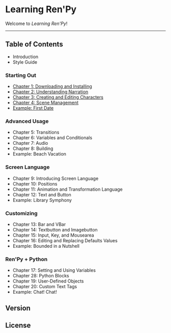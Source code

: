 # Learning Ren'Py

Welcome to *Learning Ren'Py*!

---

## Table of Contents

- Introduction
- Style Guide

### Starting Out

- [Chapter 1: Downloading and Installing](./chapter1/index.md)
- [Chapter 2: Understanding Narration](./chapter2/index.md)
- [Chapter 3: Creating and Editing Characters](./chapter3/index.md)
- [Chapter 4: Scene Management](./chapter4/index.md)
- [Example: First Date](./examples/firstdate/index.md)

### Advanced Usage

- Chapter 5: Transitions
- Chapter 6: Variables and Conditionals
- Chapter 7: Audio
- Chapter 8: Building
- Example: Beach Vacation

### Screen Language

- Chapter 9: Introducing Screen Language
- Chapter 10: Positions
- Chapter 11: Animation and Transformation Language
- Chapter 12: Text and Button
- Example: Library Symphony

### Customizing

- Chapter 13: Bar and VBar
- Chapter 14: Textbutton and Imagebutton
- Chapter 15: Input, Key, and Mousearea
- Chapter 16: Editing and Replacing Defaults Values
- Example: Bounded in a Nutshell

### Ren'Py + Python

- Chapter 17: Setting and Using Variables
- Chapter 28: Python Blocks
- Chapter 19: User-Defined Objects
- Chapter 20: Custom Text Tags
- Example: Chat! Chat!

## Version

## License

